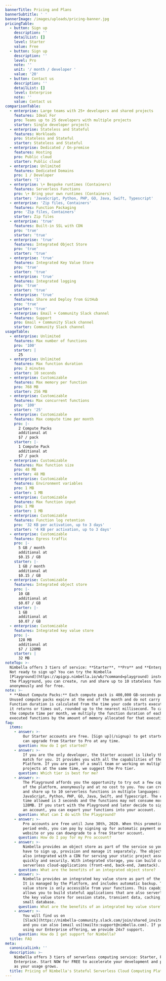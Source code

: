 ```yaml
---
bannerTitle: Pricing and Plans
bannerSubtitle: ' '
bannerImage: /images/uploads/pricing-banner.jpg
pricingTable:
  - button: Sign up
    description: ''
    detailList: []
    level: Starter
    value: Free
  - button: Sign up
    description: ''
    level: Pro
    note: ''
    unit: '/ month / developer '
    value: '20'
  - button: Contact us
    description: ''
    detailList: []
    level: Enterprise
    note: ''
    value: Contact us
comparisonTable:
  - enterprise: Large teams with 25+ developers and shared projects
    features: Ideal For
    pro: Teams up to 25 developers with multiple projects
    starter: Single developer projects
  - enterprise: Stateless and Stateful
    features: Workloads
    pro: Stateless and Stateful
    starter: Stateless and Stateful
  - enterprise: Dedicated / On-premise
    features: Hosting
    pro: Public cloud
    starter: Public cloud
  - enterprise: Unlimited
    features: Dedicated Domains
    pro: 1 / Developer
    starter: '1'
  - enterprise: \+ Bespoke runtimes (Containers)
    features: Serverless Functions
    pro: \+ Bring your own runtimes (Containers)
    starter: 'JavaScript, Python, PHP, GO, Java, Swift, Typescript'
  - enterprise: 'Zip files, Containers'
    features: Function Packaging
    pro: 'Zip files, Containers'
    starter: Zip files
  - enterprise: 'true'
    features: Built-in SSL with CDN
    pro: 'true'
    starter: 'true'
  - enterprise: 'true'
    features: Integrated Object Store
    pro: 'true'
    starter: 'true'
  - enterprise: 'true'
    features: Integrated Key Value Store
    pro: 'true'
    starter: 'true'
  - enterprise: 'true'
    features: Integrated logging
    pro: 'true'
    starter: 'true'
  - enterprise: 'true'
    features: Share and Deploy from GitHub
    pro: 'true'
    starter: 'true'
  - enterprise: Email + Community Slack channel
    features: Support
    pro: Email + Community Slack channel
    starter: Community Slack channel
usageTable:
  - enterprise: Unlimited
    features: Max number of functions
    pro: '100'
    starter: |
      25
  - enterprise: Unlimited
    features: Max function duration
    pro: 2 minutes
    starter: 10 seconds
  - enterprise: Customizable
    features: Max memory per function
    pro: 768 MB
    starter: 256 MB
  - enterprise: Customizable
    features: Max concurrent functions
    pro: '100'
    starter: '25'
  - enterprise: Customizable
    features: Max compute time per month
    pro: |-
      2 Compute Packs
      additional at
      $7 / pack
    starter: |-
      1 Compute Pack
      additional at
      $7 / pack
  - enterprise: Customizable
    features: Max function size
    pro: 48 MB
    starter: 48 MB
  - enterprise: Customizable
    features: Environment variables
    pro: 1 MB
    starter: 1 MB
  - enterprise: Customizable
    features: Max function input
    pro: 1 MB
    starter: 1 MB
  - enterprise: Customizable
    features: Function log retention
    pro: '32 KB per activation, up to 3 days'
    starter: '4 KB per activation, up to 3 days'
  - enterprise: Customizable
    features: Egress traffic
    pro: |-
      5 GB / month
      additional at
      $0.15 / GB
    starter: |-
      1 GB / month
      additional at
      $0.15 / GB
  - enterprise: Customizable
    features: Integrated object store
    pro: |-
      10 GB
      additional at
      $0.07 / GB
    starter: |-
      1 GB
      additional at
      $0.07 / GB
  - enterprise: Customizable
    features: Integrated key value store
    pro: |-
      128 MB 
      additional at
      $7 / 128MB
    starter: |
      32 MB
noteTop: >-
  Nimbella offers 3 tiers of service: **Starter**, **Pro** and **Enterprise**.
  Not ready to sign up? You can try the Nimbella
  [Playground](https://apigcp.nimbella.io/wb/?command=playground) instead. In
  the Playground, you can create, run and share up to 10 stateless functions,
  anonymously and for free.
note: >-
  * **About Compute Packs:** Each compute pack is 400,000 GB-seconds per month.
  Unused compute packs expire at the end of the month and do not carry over.
  Function duration is calculated from the time your code starts executing until
  it returns or times out, rounded up to the nearest millisecond. To calculate
  the compute time per month, we multiply the function duration of each of your
  executed functions by the amount of memory allocated for that execution.
faq:
  items:
    - answer: >-
        Our Starter accounts are free. [Sign up](/signup) to get started. You
        can upgrade from Starter to Pro at any time.
      question: How do I get started?
    - answer: >-
        If you are the only developer, the Starter account is likely the best
        match for you. It provides you with all the capabilities of the
        Platform. If you are part of a small team or working on multiple
        projects at the same time, we suggest the Pro tier.
      question: Which tier is best for me?
    - answer: >-
        The Playground affords you the opportunity to try out a few capabilities
        of the platform, anonymously and at no cost to you. You can create, run
        and share up to 10 serverless functions in multiple languages:
        JavaScript, Python, PHP, GO, Java, Swift, and Typescript. The execution
        time allowed is 3 seconds and the functions may not consume more than
        128MB. If you start with the Playground and later decide to sign up for
        an account, you can export your functions into your account.
      question: What can I do with the Playground?
    - answer: >-
        Pro accounts are free until June 30th, 2020. When this promotional
        period ends, you can pay by signing up for automatic payment on the
        website or you can downgrade to a free Starter account.
      question: How do I pay for my Pro account?
    - answer: >-
        Nimbella provides an object store as part of the service so you don’t
        have to sign up, provision and manage it separately. The object store is
        also integrated with a CDN for serving your static project assets
        quickly and securily. With integrated storage, you can build complete
        serverless cloud-applications (front-end, back-end, Jamstack).
      question: What are the benefits of an integrated object store?
    - answer: >-
        Nimbella provides an integrated key value store as part of the service.
        It is managed by the Platform, and includes automatic backup. The key
        value store is only accessible from your functions. This capability
        allows you to build stateful applications that are also serverless. Use
        the key value store for session state, transient data, caching, or as a
        small database.
      question: What are the benefits of an integrated key value store?
    - answer: >-
        You will find us on
        [Slack](https://nimbella-community.slack.com/join/shared_invite/enQtNjg1NzE1OTE3MDI4LWRmOTE0ODVmYzMzODMxNWQ5MDIyMTMxOWZlOTY4NGMxNWUwMmFkM2E2MjRjYWZlNDE1OTUyMjFhNDAyYjZhZDc#/),
        and you can also [email us](mailto:support@nimbella.com). If you’re
        using our Enterprise offering, we provide 24x7 support.
      question: How do I get support for Nimbella?
  title: FAQ
meta:
  canonicalLink: ''
  description: >-
    Nimbella offers 3 tiers of serverless computing service: Starter, Pro, and
    Enterprise. Start NOW for FREE to accelerate your development and pay only
    as your usage grows.
  title: Pricing of Nimbella's Stateful Serverless Cloud Computing Platform?
---
```


